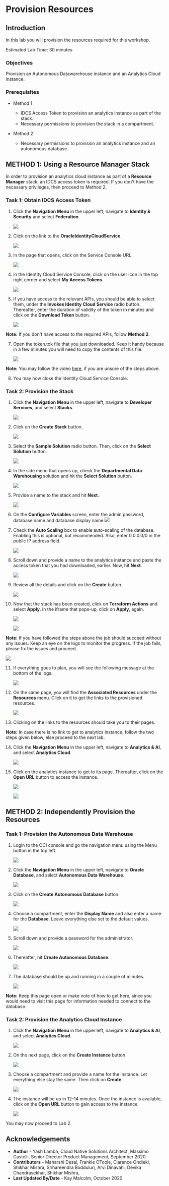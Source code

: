 # Provision Resources

## Introduction

In this lab you will provision the resources required for this workshop.

Estimated Lab Time: 30 minutes

### Objectives

<!--Provision a stack comprising of an Autonomous Datawarehouse and an Analytics Cloud instance.-->
Provision an Autonomous Datawarehouse instance and an Analytics Cloud instance.

### Prerequisites

- Method 1
    - IDCS Access Token to provision an analytics instance as part of the stack.
    - Necessary permissions to provision the stack in a compartment.

- Method 2
    - Necessary permissions to provision an analytics instance and an autonomous database.

## **METHOD 1:** Using a Resource Manager Stack

In order to provision an analytics cloud instance as part of a **Resource Manager** stack, an IDCS access token is required. If you don't have the necessary privileges, then proceed to Method 2.

### Task 1: Obtain IDCS Access Token

1. Click the **Navigation Menu** in the upper left, navigate to **Identity & Security** and select **Federation**.

	![](https://oracle-livelabs.github.io/common/images/console/id-federation.png " ")

3. Click on the link to the **OracleIdentityCloudService**.

    ![](./images/1.3.png " ")

4. In the page that opens, click on the Service Console URL.

    ![](./images/1.4.png " ")

5. In the Identity Cloud Service Console, click on the user icon in the top right corner and select **My Access Tokens**.

    ![](./images/1.5.png " ")

6. If you have access to the relevant APIs, you should be able to select them, under the **Invokes Identity Cloud Service** radio button. Thereafter, enter the duration of validity of the token in minutes and click on the **Download Token** button.

    ![](./images/1.6.png " ")

**Note:** If you don't have access to the required APIs, follow **Method 2**.

7. Open the token.tok file that you just downloaded. Keep it handy because in a few minutes you will need to copy the contents of this file.

    ![](./images/1.7.png " ")

**Note:** You may follow the video [here](https://objectstorage.us-ashburn-1.oraclecloud.com/p/VEKec7t0mGwBkJX92Jn0nMptuXIlEpJ5XJA-A6C9PymRgY2LhKbjWqHeB5rVBbaV/n/c4u04/b/livelabsfiles/o/data-management-library-files/mdw%20-%20idcs.mp4), if you are unsure of the steps above.

8. You may now close the Identity Cloud Service Console.

### Task 2: Provision the Stack

1. Click the **Navigation Menu** in the upper left, navigate to **Developer Services**, and select **Stacks**.

	![](https://oracle-livelabs.github.io/common/images/console/developer-resmgr-stacks.png " ")

2. Click on the **Create Stack** button.

    ![](./images/1.14.png " ")

3. Select the **Sample Solution** radio button. Then, click on the **Select Solution** button.

    ![](./images/1.15.png " ")

4. In the side menu that opens up, check the **Departmental Data Warehousing** solution and hit the **Select Solution** button.

    ![](./images/1.16.png " ")

5. Provide a name to the stack and hit **Next**.

    ![](./images/1.17.png " ")

6. On the **Configure Variables** screen, enter the admin password, database name and database display name.![](./images/1.18.png " ")

7. Check the **Auto Scaling** box to enable auto-scaling of the database. Enabling this is optional, but recommended. Also, enter 0.0.0.0/0 in the public IP address field.

    ![](./images/1.19.png " ")

8. Scroll down and provide a name to the analytics instance and paste the access token that you had downloaded, earlier. Now, hit **Next**.

    ![](./images/1.20.png " ")

9. Review all the details and click on the **Create** button.

    ![](./images/1.21.png " ")

10. Now that the stack has been created, click on **Terraform Actions** and select **Apply**. In the iframe that pops-up, click on **Apply**, again.

    ![](./images/1.22.png " ")

    ![](./images/1.23.png " ")

**Note:**  If you have followed the steps above the job should succeed without any issues. Keep an eye on the logs to monitor the progress. If the job fails, please fix the issues and proceed.

![](./images/1.30.png " ")

11. If everything goes to plan, you will see the following message at the bottom of the logs.

    ![](./images/1.31.png " ")

12. On the same page, you will find the **Associated Resources** under the **Resources** menu. Click on it to get the links to the provisioned resources.

    ![](./images/1.25.png " ")

13. Clicking on the links to the resources should take you to their pages.

**Note:** In case there is no link to get to analytics instance, follow the two steps given below, else proceed to the next lab.

14. Click the **Navigation Menu** in the upper left, navigate to **Analytics & AI**, and select **Analytics Cloud**. 
	
	![](https://oracle-livelabs.github.io/common/images/console/analytics-oac.png " ")

15. Click on the analytics instance to get to its page. Thereafter, click on the **Open URL** button to access the instance.

    ![](./images/1.28.png " ")

    ![](./images/1.29.png " ")

## **METHOD 2:** Independently Provision the Resources

### Task 1: Provision the Autonomous Data Warehouse

1. Login to the OCI console and go the navigation menu using the Menu button in the top left.

    ![](./images/2.1.png " ")

2. Click the **Navigation Menu** in the upper left, navigate to **Oracle Database**, and select **Autonomous Data Warehouse**.
	
	![](https://oracle-livelabs.github.io/common/images/console/database-adw.png " ")

3. Click on the **Create Autonomous Database** button.

    ![](./images/2.3.png " ")

4. Choose a compartment, enter the **Display Name** and also enter a name for the **Database**. Leave everything else set to the default values.

    ![](./images/2.4.png " ")

5. Scroll down and provide a password for the administrator.

    ![](./images/2.5.png " ")

6. Thereafter, hit **Create Autonomous Database**.

    ![](./images/2.6.png " ")

7. The database should be up and running in a couple of minutes.

    ![](./images/2.7.png " ")

**Note:** Keep this page open or make note of how to get here, since you would need to visit this page for information needed to connect to the database.

### Task 2: Provision the Analytics Cloud Instance

1. Click the **Navigation Menu** in the upper left, navigate to **Analytics & AI**, and select **Analytics Cloud**. 
	
	![](https://oracle-livelabs.github.io/common/images/console/analytics-oac.png " ")

2. On the next page, click on the **Create Instance** button.

    ![](./images/1.28.png " ")

3. Choose a compartment and provide a name for the instance. Let everything else stay the same. Then click on **Create**.

    ![](./images/2.10.png " ")

4. The instance will be up in 12-14 minutes. Once the instance is available, click on the **Open URL** button to gain access to the instance.

    ![](./images/2.11.png " ")

You may now proceed to Lab 2.

## Acknowledgements
 - **Author** - Yash Lamba, Cloud Native Solutions Architect, Massimo Castelli, Senior Director Product Management, September 2020
 - **Contributors** - Maharshi Desai, Frankie OToole, Clarence Ondieki, Shikhar Mishra, Srihareendra Bodduluri, Arvi Dinavahi, Devika Chandrasekhar, Shikhar Mishra,
 - **Last Updated By/Date** - Kay Malcolm, October 2020

